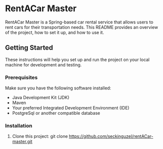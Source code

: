 # RentACar Master

RentACar Master is a Spring-based car rental service that allows users to rent cars for their transportation needs. This README provides an overview of the project, how to set it up, and how to use it.

## Getting Started

These instructions will help you set up and run the project on your local machine for development and testing.

### Prerequisites

Make sure you have the following software installed:

- Java Development Kit (JDK)
- Maven
- Your preferred Integrated Development Environment (IDE)
- PostgreSql or another compatible database

### Installation

1. Clone this project:
git clone https://github.com/seckinguzel/rentACar-master.git
